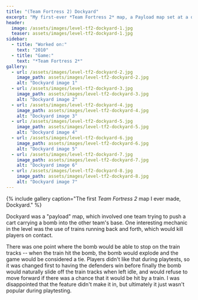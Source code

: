 ```yaml
---
title: "(Team Fortress 2) Dockyard"
excerpt: "My first-ever *Team Fortress 2* map, a Payload map set at a dockyard."
header:
  image: /assets/images/level-tf2-dockyard-1.jpg
  teaser: assets/images/level-tf2-dockyard-1.jpg
sidebar:
  - title: "Worked on:"
    text: "2010"
  - title: "Game:"
    text: "*Team Fortress 2*"
gallery:
  - url: /assets/images/level-tf2-dockyard-2.jpg
    image_path: assets/images/level-tf2-dockyard-2.jpg
    alt: "Dockyard image 1"
  - url: /assets/images/level-tf2-dockyard-3.jpg
    image_path: assets/images/level-tf2-dockyard-3.jpg
    alt: "Dockyard image 2"
  - url: /assets/images/level-tf2-dockyard-4.jpg
    image_path: assets/images/level-tf2-dockyard-4.jpg
    alt: "Dockyard image 3"
  - url: /assets/images/level-tf2-dockyard-5.jpg
    image_path: assets/images/level-tf2-dockyard-5.jpg
    alt: "Dockyard image 4"
  - url: /assets/images/level-tf2-dockyard-6.jpg
    image_path: assets/images/level-tf2-dockyard-6.jpg
    alt: "Dockyard image 5"
  - url: /assets/images/level-tf2-dockyard-7.jpg
    image_path: assets/images/level-tf2-dockyard-7.jpg
    alt: "Dockyard image 6"
  - url: /assets/images/level-tf2-dockyard-8.jpg
    image_path: assets/images/level-tf2-dockyard-8.jpg
    alt: "Dockyard image 7"
---
```



{% include gallery caption="The first *Team Fortress 2* map I ever made, Dockyard." %}

Dockyard was a "payload" map, which involved one team trying to push a cart carrying a bomb into the other team's base. One interesting mechanic in the level was the use of trains running back and forth, which would kill players on contact.

There was one point where the bomb would be able to stop on the train tracks -- when the train hit the bomb, the bomb would explode and the game would be considered a tie. Players didn't like that during playtests, so it was changed first to having the defenders win before finally the bomb would naturally slide off the train tracks when left idle, and would refuse to move forward if there was a chance that it would be hit by a train. I was disappointed that the feature didn't make it in, but ultimately it just wasn't popular during playtesting.